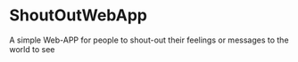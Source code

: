 # ShoutOutWebApp


A simple Web-APP for people to shout-out their feelings or messages to the world to see
